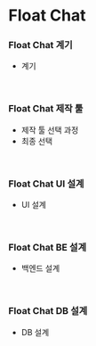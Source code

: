 # Float Chat

### Float Chat 계기

- 계기

<br />

### Float Chat 제작 툴

- 제작 툴 선택 과정
- 최종 선택

<br />

### Float Chat UI 설계

- UI 설계

<br />

### Float Chat BE 설계

- 백엔드 설계

<br />

### Float Chat DB 설계

- DB 설계
